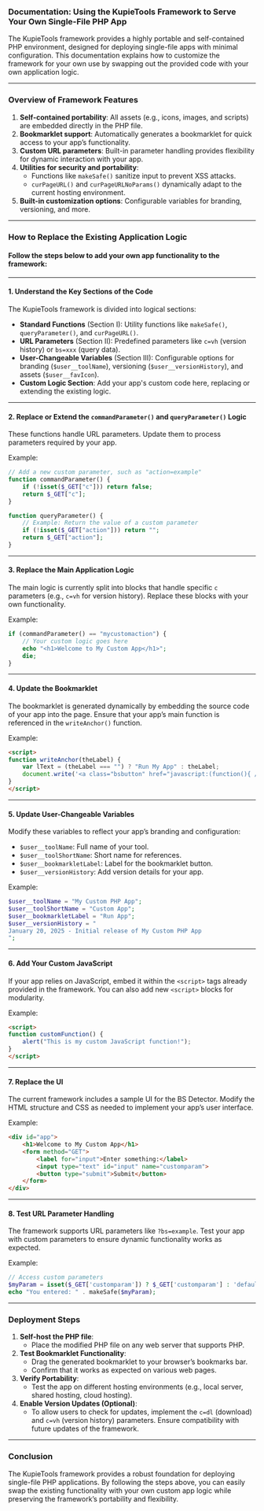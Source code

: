 ### Documentation: Using the KupieTools Framework to Serve Your Own Single-File PHP App

The KupieTools framework provides a highly portable and self-contained PHP environment, designed for deploying single-file apps with minimal configuration. This documentation explains how to customize the framework for your own use by swapping out the provided code with your own application logic.

---

### **Overview of Framework Features**
1. **Self-contained portability**: All assets (e.g., icons, images, and scripts) are embedded directly in the PHP file.
2. **Bookmarklet support**: Automatically generates a bookmarklet for quick access to your app’s functionality.
3. **Custom URL parameters**: Built-in parameter handling provides flexibility for dynamic interaction with your app.
4. **Utilities for security and portability**:
   - Functions like `makeSafe()` sanitize input to prevent XSS attacks.
   - `curPageURL()` and `curPageURLNoParams()` dynamically adapt to the current hosting environment.
5. **Built-in customization options**: Configurable variables for branding, versioning, and more.

---

### **How to Replace the Existing Application Logic**

#### Follow the steps below to add your own app functionality to the framework:

---

#### **1. Understand the Key Sections of the Code**
The KupieTools framework is divided into logical sections:
- **Standard Functions** (Section I): Utility functions like `makeSafe()`, `queryParameter()`, and `curPageURL()`.
- **URL Parameters** (Section II): Predefined parameters like `c=vh` (version history) or `bs=xxx` (query data).
- **User-Changeable Variables** (Section III): Configurable options for branding (`$user__toolName`), versioning (`$user__versionHistory`), and assets (`$user__favIcon`).
- **Custom Logic Section**: Add your app's custom code here, replacing or extending the existing logic.

---

#### **2. Replace or Extend the `commandParameter()` and `queryParameter()` Logic**
These functions handle URL parameters. Update them to process parameters required by your app.

Example:
```php
// Add a new custom parameter, such as "action=example"
function commandParameter() {
    if (!isset($_GET["c"])) return false;
    return $_GET["c"];
}

function queryParameter() {
    // Example: Return the value of a custom parameter
    if (!isset($_GET["action"])) return "";
    return $_GET["action"];
}
```

---

#### **3. Replace the Main Application Logic**
The main logic is currently split into blocks that handle specific `c` parameters (e.g., `c=vh` for version history). Replace these blocks with your own functionality.

Example:
```php
if (commandParameter() == "mycustomaction") {
    // Your custom logic goes here
    echo "<h1>Welcome to My Custom App</h1>";
    die;
}
```

---

#### **4. Update the Bookmarklet**
The bookmarklet is generated dynamically by embedding the source code of your app into the page. Ensure that your app’s main function is referenced in the `writeAnchor()` function.

Example:
```html
<script>
function writeAnchor(theLabel) {
    var lText = (theLabel === "") ? "Run My App" : theLabel;
    document.write('<a class="bsbutton" href="javascript:(function(){ /* Your app logic here */ })();">' + lText + '</a>');
}
</script>
```

---

#### **5. Update User-Changeable Variables**
Modify these variables to reflect your app’s branding and configuration:
- `$user__toolName`: Full name of your tool.
- `$user__toolShortName`: Short name for references.
- `$user__bookmarkletLabel`: Label for the bookmarklet button.
- `$user__versionHistory`: Add version details for your app.

Example:
```php
$user__toolName = "My Custom PHP App";
$user__toolShortName = "Custom App";
$user__bookmarkletLabel = "Run App";
$user__versionHistory = "
January 20, 2025 - Initial release of My Custom PHP App
";
```

---

#### **6. Add Your Custom JavaScript**
If your app relies on JavaScript, embed it within the `<script>` tags already provided in the framework. You can also add new `<script>` blocks for modularity.

Example:
```html
<script>
function customFunction() {
    alert("This is my custom JavaScript function!");
}
</script>
```

---

#### **7. Replace the UI**
The current framework includes a sample UI for the BS Detector. Modify the HTML structure and CSS as needed to implement your app’s user interface.

Example:
```html
<div id="app">
    <h1>Welcome to My Custom App</h1>
    <form method="GET">
        <label for="input">Enter something:</label>
        <input type="text" id="input" name="customparam">
        <button type="submit">Submit</button>
    </form>
</div>
```

---

#### **8. Test URL Parameter Handling**
The framework supports URL parameters like `?bs=example`. Test your app with custom parameters to ensure dynamic functionality works as expected.

Example:
```php
// Access custom parameters
$myParam = isset($_GET['customparam']) ? $_GET['customparam'] : 'default value';
echo "You entered: " . makeSafe($myParam);
```

---

### **Deployment Steps**
1. **Self-host the PHP file**:
   - Place the modified PHP file on any web server that supports PHP.
2. **Test Bookmarklet Functionality**:
   - Drag the generated bookmarklet to your browser’s bookmarks bar.
   - Confirm that it works as expected on various web pages.
3. **Verify Portability**:
   - Test the app on different hosting environments (e.g., local server, shared hosting, cloud hosting).
4. **Enable Version Updates (Optional)**:
   - To allow users to check for updates, implement the `c=dl` (download) and `c=vh` (version history) parameters. Ensure compatibility with future updates of the framework.

---

### **Conclusion**
The KupieTools framework provides a robust foundation for deploying single-file PHP applications. By following the steps above, you can easily swap the existing functionality with your own custom app logic while preserving the framework’s portability and flexibility.
